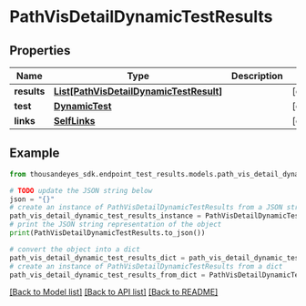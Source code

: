 # PathVisDetailDynamicTestResults


## Properties

Name | Type | Description | Notes
------------ | ------------- | ------------- | -------------
**results** | [**List[PathVisDetailDynamicTestResult]**](PathVisDetailDynamicTestResult.md) |  | [optional] 
**test** | [**DynamicTest**](DynamicTest.md) |  | [optional] 
**links** | [**SelfLinks**](SelfLinks.md) |  | [optional] 

## Example

```python
from thousandeyes_sdk.endpoint_test_results.models.path_vis_detail_dynamic_test_results import PathVisDetailDynamicTestResults

# TODO update the JSON string below
json = "{}"
# create an instance of PathVisDetailDynamicTestResults from a JSON string
path_vis_detail_dynamic_test_results_instance = PathVisDetailDynamicTestResults.from_json(json)
# print the JSON string representation of the object
print(PathVisDetailDynamicTestResults.to_json())

# convert the object into a dict
path_vis_detail_dynamic_test_results_dict = path_vis_detail_dynamic_test_results_instance.to_dict()
# create an instance of PathVisDetailDynamicTestResults from a dict
path_vis_detail_dynamic_test_results_from_dict = PathVisDetailDynamicTestResults.from_dict(path_vis_detail_dynamic_test_results_dict)
```
[[Back to Model list]](../README.md#documentation-for-models) [[Back to API list]](../README.md#documentation-for-api-endpoints) [[Back to README]](../README.md)


